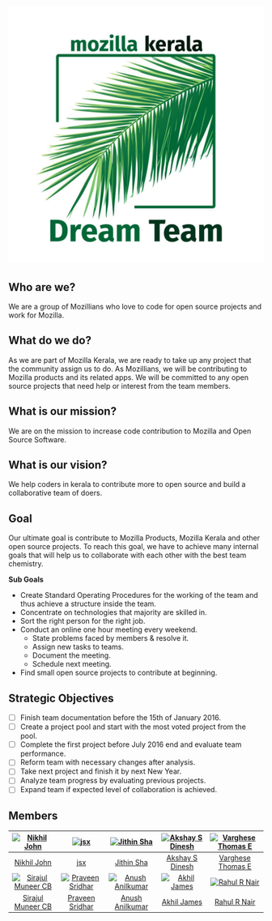 <h1>
<a href="http://MozillaKeralaDreamTeam.github.io/about"><img alt="MKDT logo" src="https://raw.githubusercontent.com/MozillaKeralaDreamTeam/about/master/logo.jpg" title="Mozilla Kerala Dream Team"/></a>
</h1>

## Who are we?

We are a group of Mozillians who love to code for open source projects and work for Mozilla.

## What do we do?

As we are part of Mozilla Kerala, we are ready to take up any project that the community assign us to do. As Mozillians, we will be contributing to Mozilla products and its related apps. We will be committed to any open source projects that need help or interest from the team members.

## What is our mission?

We are on the mission to increase code contribution to Mozilla and Open Source Software.

## What is our vision?

We help coders in kerala to contribute more to open source and build a collaborative team of doers.

## Goal

Our ultimate goal is contribute to Mozilla Products, Mozilla Kerala and other open source projects. To reach this goal, we have to achieve many internal goals that will help us to collaborate with each other with the best team chemistry. 

**Sub Goals**

- Create Standard Operating Procedures for the working of the team and thus achieve a structure inside the team.
- Concentrate on technologies that majority are skilled in.
- Sort the right person for the right job.
- Conduct an online one hour meeting every weekend.
  - State problems faced by members & resolve it.
  - Assign new tasks to teams.
  - Document the meeting.
  - Schedule next meeting.
- Find small open source projects to contribute at beginning.

## Strategic Objectives

- [ ] Finish team documentation before the 15th of January 2016.
- [ ] Create a project pool and start with the most voted project from the pool.
- [ ] Complete the first project before July 2016 end and evaluate team performance.
- [ ] Reform team with necessary changes after analysis.
- [ ] Take next project and finish it by next New Year.
- [ ] Analyze team progress by evaluating previous projects.
- [ ] Expand team if expected level of collaboration is achieved.

## Members

[![Nikhil John](https://avatars2.githubusercontent.com/u/5616249?v=3&s=144)](https://nikz.in) |  [![jsx](https://avatars3.githubusercontent.com/u/712910?v=3&s=144)](http://rebugged.com) | [![Jithin Sha](https://avatars3.githubusercontent.com/u/971925?v=3&s=144)](http://jithinsha.com/) | [![Akshay S Dinesh](https://avatars0.githubusercontent.com/u/945777?v=3&s=144)](http://asd.learnlearn.in) | [![Varghese Thomas E](http://dummyimage.com/144x144/6e6e6e/6e6e6e.png)](https://www.github.com/varghesethomase)
:---:|:---:|:---:|:---:|:---:
[Nikhil John](https://github.com/nikhiljohn10) | [jsx](https://github.com/riverspirit) | [Jithin Sha](https://github.com/waterloo) | [Akshay S Dinesh](https://github.com/asdofindia) | [Varghese Thomas E](https://github.com/varghesethomase)
[![Sirajul Muneer CB](http://dummyimage.com/144x144/6e6e6e/6e6e6e.png)](https://telegram.me/sirajul147) |  [![Praveen Sridhar](https://avatars3.githubusercontent.com/u/3285345?v=3&s=144)](http://psbots.blogspot.com) | [![Anush Anilkumar](https://avatars0.githubusercontent.com/u/1151263?v=3&s=144)](http://techstream.org) | [![Akhil James](https://avatars3.githubusercontent.com/u/4696853?v=3&s=144)](http://simpli5d.in) | [![Rahul R Nair](https://avatars0.githubusercontent.com/u/8912442?v=3&s=144)](http://rahul7manu.blogspot.in/)
[Sirajul Muneer CB](https://github.com/sirajulm) | [Praveen Sridhar](https://github.com/psbots) | [Anush Anilkumar](https://github.com/anushbmx) | [Akhil James](https://github.com/funnyakhil) | [Rahul R Nair](https://github.com/nairrahulr)
